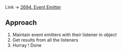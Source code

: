 Link -> [2694. Event Emitter](https://leetcode.com/problems/event-emitter/description/?envType=study-plan-v2&envId=30-days-of-javascript)

## Approach
1. Maintain event emitters with their listener in object
2. Get results from all the listeners
3. Hurray ! Done